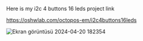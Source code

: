 Here is my i2c 4 buttons 16 leds project link

https://oshwlab.com/octopos-em/i2c4buttons16leds

![Ekran görüntüsü 2024-04-20 182354](https://github.com/samedfenerli/op-pcb/assets/157889420/79ce4ed4-1da7-4623-a831-46ed54a34d7a)
